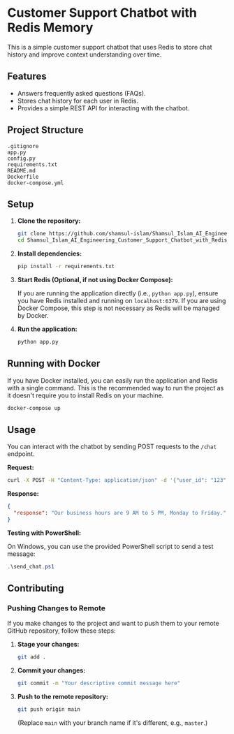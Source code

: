 # Customer Support Chatbot with Redis Memory

This is a simple customer support chatbot that uses Redis to store chat history and improve context understanding over time.

## Features

*   Answers frequently asked questions (FAQs).
*   Stores chat history for each user in Redis.
*   Provides a simple REST API for interacting with the chatbot.

## Project Structure

```
.gitignore
app.py
config.py
requirements.txt
README.md
Dockerfile
docker-compose.yml
```

## Setup

1.  **Clone the repository:**

    ```bash
    git clone https://github.com/shamsul-islam/Shamsul_Islam_AI_Engineering_Customer_Support_Chatbot_with_Redis_Memory.git
    cd Shamsul_Islam_AI_Engineering_Customer_Support_Chatbot_with_Redis_Memory
    ```

2.  **Install dependencies:**

    ```bash
    pip install -r requirements.txt
    ```

3.  **Start Redis (Optional, if not using Docker Compose):**

    If you are running the application directly (i.e., `python app.py`), ensure you have Redis installed and running on `localhost:6379`. If you are using Docker Compose, this step is not necessary as Redis will be managed by Docker.
4.  **Run the application:**

    ```bash
    python app.py
    ```

## Running with Docker

If you have Docker installed, you can easily run the application and Redis with a single command. This is the recommended way to run the project as it doesn't require you to install Redis on your machine.

```bash
docker-compose up
```

## Usage

You can interact with the chatbot by sending POST requests to the `/chat` endpoint.

**Request:**

```bash
curl -X POST -H "Content-Type: application/json" -d '{"user_id": "123", "message": "What are your business hours?"}' http://127.0.0.1:5000/chat
```

**Response:**

```json
{
  "response": "Our business hours are 9 AM to 5 PM, Monday to Friday."
}
```

**Testing with PowerShell:**

On Windows, you can use the provided PowerShell script to send a test message:

```powershell
.\send_chat.ps1
```

## Contributing

### Pushing Changes to Remote

If you make changes to the project and want to push them to your remote GitHub repository, follow these steps:

1.  **Stage your changes:**
    ```bash
    git add .
    ```
2.  **Commit your changes:**
    ```bash
    git commit -m "Your descriptive commit message here"
    ```
3.  **Push to the remote repository:**
    ```bash
    git push origin main
    ```
    (Replace `main` with your branch name if it's different, e.g., `master`.)
